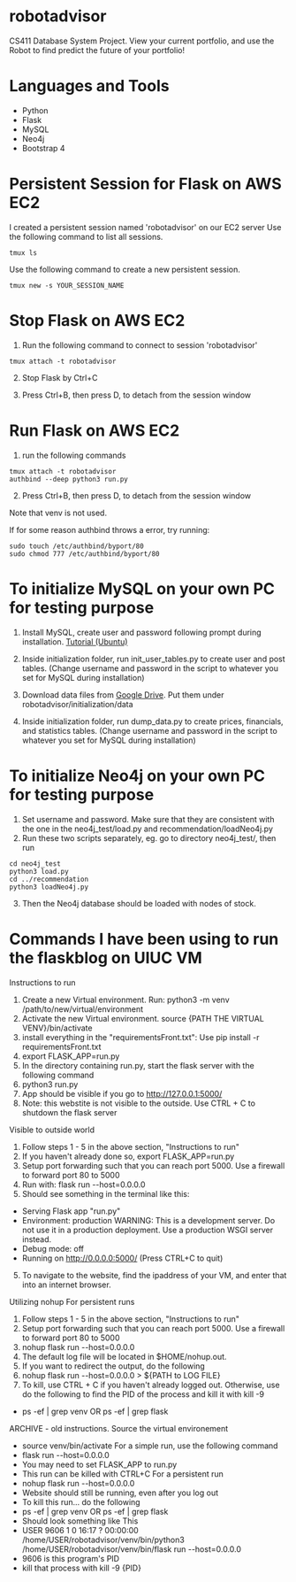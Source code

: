# robotadvisor
CS411 Database System Project. View your current portfolio, and use the Robot to find predict the future of your portfolio!
# Languages and Tools
 * Python
 * Flask
 * MySQL
 * Neo4j
 * Bootstrap 4


# Persistent Session for Flask on AWS EC2
I created a persistent session named 'robotadvisor' on our EC2 server
Use the following command to list all sessions.
```
tmux ls
```

Use the following command to create a new persistent session.
```
tmux new -s YOUR_SESSION_NAME
```

# Stop Flask on AWS EC2
1. Run the following command to connect to session 'robotadvisor' 
```
tmux attach -t robotadvisor  
```
2. Stop Flask by Ctrl+C

3. Press Ctrl+B, then press D, to detach from the session window

# Run Flask on AWS EC2
1. run the following commands
```
tmux attach -t robotadvisor
authbind --deep python3 run.py
```
2. Press Ctrl+B, then press D, to detach from the session window

Note that venv is not used.

If for some reason authbind throws a error, try running:
```
sudo touch /etc/authbind/byport/80
sudo chmod 777 /etc/authbind/byport/80
```

# To initialize MySQL on your own PC for testing purpose

1. Install MySQL, create user and password following prompt during installation. [Tutorial (Ubuntu)](https://www.digitalocean.com/community/tutorials/how-to-install-mysql-on-ubuntu-20-04)

2. Inside initialization folder, run init_user_tables.py to create user and post tables. (Change username and password in the script to whatever you set for MySQL during installation) 

3. Download data files from [Google Drive](https://drive.google.com/drive/folders/1ZbvjXqaLKyHTzSCw0lK9FEPdHQRN3_7S?usp=sharing). Put them under robotadvisor/initialization/data

4. Inside initialization folder, run dump_data.py to create prices, financials, and statistics tables. (Change username and password in the script to whatever you set for MySQL during installation) 

# To initialize Neo4j on your own PC for testing purpose
1. Set username and password. Make sure that they are consistent with the one in the neo4j_test/load.py and recommendation/loadNeo4j.py
2. Run these two scripts separately, eg. go to directory neo4j_test/, then run 
```
cd neo4j_test
python3 load.py
cd ../recommendation
python3 loadNeo4j.py
```
3. Then the Neo4j database should be loaded with nodes of stock.

# Commands I have been using to run the flaskblog on UIUC VM


Instructions to run
1. Create a new Virtual environment. Run: python3 -m venv /path/to/new/virtual/environment
3. Activate the new Virtual environment. source {PATH THE VIRTUAL VENV}/bin/activate
4. install everything in the "requirementsFront.txt": Use pip install -r requirementsFront.txt
5. export FLASK_APP=run.py
6. In the directory containing run.py, start the flask server with the following command
7. python3 run.py
8. App should be visible if you go to http://127.0.0.1:5000/
9. Note: this webstite is not visible to the outside. Use CTRL + C to shutdown the flask server

Visible to outside world
1. Follow steps 1 - 5 in the above section, "Instructions to run"
2. If you haven't already done so, export FLASK_APP=run.py
3. Setup port forwarding such that you can reach port 5000. Use a firewall to forward port 80 to 5000 
4. Run with: flask run --host=0.0.0.0 
5. Should see something in the terminal like this: 
 * Serving Flask app "run.py"
 * Environment: production
   WARNING: This is a development server. Do not use it in a production deployment.
   Use a production WSGI server instead.
 * Debug mode: off
 * Running on http://0.0.0.0:5000/ (Press CTRL+C to quit) 
5. To navigate to the website, find the ipaddress of your VM, and enter that into an internet browser.

Utilizing nohup For persistent runs 
1. Follow steps 1 - 5 in the above section, "Instructions to run"
2. Setup port forwarding such that you can reach port 5000. Use a firewall to forward port 80 to 5000 
3. nohup flask run --host=0.0.0.0
4. The default log file will be located in $HOME/nohup.out.
5. If you want to redirect the output, do the following
6. nohup flask run --host=0.0.0.0 > ${PATH to LOG FILE}
7. To kill, use CTRL + C if you haven't already logged out. Otherwise, use do the following to find the PID of the process and kill it with kill -9
 * ps -ef | grep venv OR ps -ef | grep flask

ARCHIVE - old instructions. 
Source the virtual environement
 * source venv/bin/activate
For a simple run, use the following command
 * flask run --host=0.0.0.0
 * You may need to set FLASK_APP to run.py
 * This run can be killed with CTRL+C
For a persistent run
 * nohup flask run --host=0.0.0.0
 * Website should still be running, even after you log out
 * To kill this run... do the following
 * ps -ef | grep venv OR ps -ef | grep flask
 * Should look something like This
 * USER  9606     1  0 16:17 ?        00:00:00 /home/USER/robotadvisor/venv/bin/python3 /home/USER/robotadvisor/venv/bin/flask run --host=0.0.0.0
 * 9606 is this program's PID
 * kill that process with kill -9 {PID}
